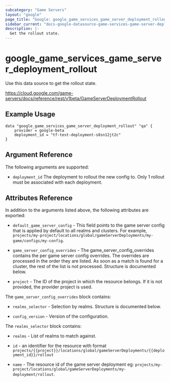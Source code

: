```yaml
---
subcategory: "Game Servers"
layout: "google"
page_title: "Google: google_game_services_game_server_deployment_rollout"
sidebar_current: "docs-google-datasource-game-services-game-server-deployment-rollout"
description: |-
  Get the rollout state.
---
```


# google\_game\_services\_game\_server\_deployment\_rollout

Use this data source to get  the rollout state. 

https://cloud.google.com/game-servers/docs/reference/rest/v1beta/GameServerDeploymentRollout

## Example Usage 


```hcl
data "google_game_services_game_server_deployment_rollout" "qa" {
    provider = google-beta
    deployment_id = "tf-test-deployment-s8sn12jt2c"
}
```

## Argument Reference

The following arguments are supported:


* `deployment_id` 
  The deployment to rollout the new config to. Only 1 rollout must be associated with each deployment.


## Attributes Reference

In addition to the arguments listed above, the following attributes are exported:

* `default_game_server_config` -
  This field points to the game server config that is
  applied by default to all realms and clusters. For example,
  `projects/my-project/locations/global/gameServerDeployments/my-game/configs/my-config`.


* `game_server_config_overrides` -
  The game_server_config_overrides contains the per game server config
  overrides. The overrides are processed in the order they are listed. As
  soon as a match is found for a cluster, the rest of the list is not
  processed.  Structure is documented below.

* `project` - The ID of the project in which the resource belongs.
    If it is not provided, the provider project is used.


The `game_server_config_overrides` block contains:

* `realms_selector` -
  Selection by realms.  Structure is documented below.

* `config_version` -
  Version of the configuration.

The `realms_selector` block contains:

* `realms` -
  List of realms to match against.

* `id` - an identifier for the resource with format `projects/{{project}}/locations/global/gameServerDeployments/{{deployment_id}}/rollout`

* `name` -
  The resource id of the game server deployment
  eg: `projects/my-project/locations/global/gameServerDeployments/my-deployment/rollout`.
